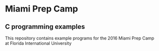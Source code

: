 Miami Prep Camp
===============

C programming examples
----------------------

This repository contains example programs for the 2016 Miami Prep Camp at Florida International University
